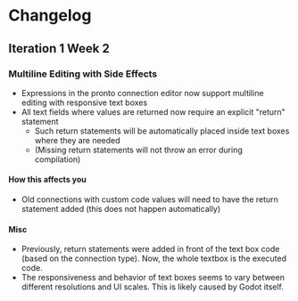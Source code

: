 # Changelog

## Iteration 1 Week 2

### Multiline Editing with Side Effects
* Expressions in the pronto connection editor now support multiline editing with responsive text boxes
* All text fields where values are returned now require an explicit "return" statement
	- Such return statements will be automatically placed inside text boxes where they are needed
	- (Missing return statements will not throw an error during compilation)

#### How this affects you
* Old connections with custom code values will need to have the return statement added (this does not happen automatically)

#### Misc
* Previously, return statements were added in front of the text box code (based on the connection type). Now, the whole textbox is the executed code.
* The responsiveness and behavior of text boxes seems to vary between different resolutions and UI scales. This is likely caused by Godot itself.